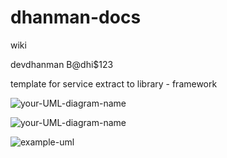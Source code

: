 # dhanman-docs
wiki



devdhanman
B@dhi$123


template for service
extract to library - framework


![your-UML-diagram-name](http://www.plantuml.com/plantuml/proxy?cache=no&src=https://raw.githubusercontent.com/b2atech/dhanman-docs/main/dhanman-container.puml)

![your-UML-diagram-name](http://www.plantuml.com/plantuml/proxy?cache=no&src=https://raw.githubusercontent.com/jonashackt/plantuml-markdown/master/example-uml.iuml)


![example-uml](http://www.plantuml.com/plantuml/proxy?cache=no&src=https://raw.githubusercontent.com/jonashackt/plantuml-markdown/master/example-uml.iuml)
